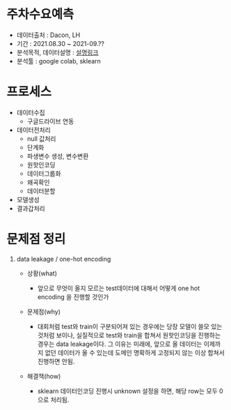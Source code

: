 # 주차수요예측
- 데이터출처 : Dacon, LH
- 기간       : 2021.08.30 ~ 2021-09.??
- 분석목적, 데이터설명 : [설명링크](https://dacon.io/competitions/official/235745/data)
- 분석툴     : google colab, sklearn
# 프로세스
- 데이터수집
    - 구글드라이브 연동   
- 데이터전처리 
    - null 값처리
    - 단계화
    - 파생변수 생성, 변수변환  
    - 원핫인코딩
    - 데이터그룹화
    - 왜곡확인
    - 데이터분할
- 모델생성
- 결과갑처리

# 문제점 정리
1. data leakage / one-hot encoding  
    - 상황(what)            
        - 앞으로 무엇이 올지 모르는 test데이터에 대해서 어떻게 one hot encoding 을 진행할 것인가  
        
    - 문제점(why)  
        - 대회처럼 test와 train이 구분되어져 있는 경우에는 당장 모델이 쓸모 있는 것처럼 보이나, 실질적으로 test와 train을 합쳐서 원핫인코딩을 진행하는 경우는 data leakage이다. 그 이유는 미래에, 앞으로 올 데이터는 이제까지 없던 데이터가 올 수 있는데 도메인 명확하게 고정되지 않는 이상 합쳐서 진행하면 안됨.  
    - 해결책(how)  
        - sklearn 데이터인코딩 진행시 unknown 설정을 하면, 해당 row는 모두 0으로 처리됨.
